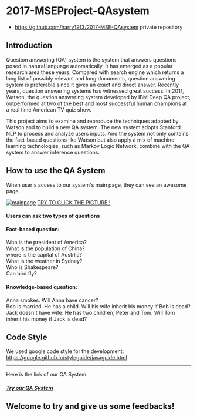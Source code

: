 # 2017-MSEProject-QAsystem

* https://github.com/harry1913/2017-MSE-QAsystem private repository


## Introduction
Question answering (QA) system is the system that answers questions posed in natural language automatically. It has emerged as a popular research area these years. Compared with search engine which returns a long list of possibly relevant and long documents, question answering system is preferable since it gives an exact and direct answer. Recently years, question answering systems has witnessed great success. In 2011, Watson, the question answering system developed by IBM Deep QA project, outperformed at two of the best and most successful human champions at a real time American TV quiz show.

This project aims to examine and reproduce the techniques adopted by Watson and to build a new QA system. The new system adopts Stanford NLP to process and analyze users inputs. And the system not only contains the fact-based questions like Watson but also apply a mix of machine learning technologies, such as Markov Logic Network, combine with the QA system to answer inference questions.

## How to use the QA System
When user's access to our system's main page, they can see an awesome page. 

[![mainpage]](http://43.241.201.94)
[TRY TO CLICK THE PICTURE !](http://43.241.201.94)

#### Users can ask two types of questions

#### Fact-based question:
Who is the president of America?          
What is the population of China?      
where is the capital of Austrlia?     
What is the weather in Sydney?       
Who is Shakespeare?      
Can bird fly?      

#### Knowledge-based question:
Anna smokes. Will Anna have cancer?           
Bob is married. He has a child. Will his wife inherit his money if Bob is dead?    
Jack doesn't have wife. He has two children, Peter and Tom. Will Tom inherit his money if Jack is dead?  

## Code Style
We used google code style for the development: https://google.github.io/styleguide/javaguide.html

****
Here is the link of our QA System.
#### [***Try our QA System***](http://43.241.201.94)

## Welcome to try and give us some feedbacks!

[mainpage]:mainpage.gif
